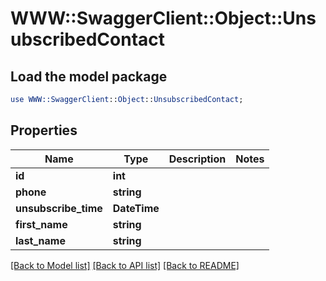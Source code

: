 # WWW::SwaggerClient::Object::UnsubscribedContact

## Load the model package
```perl
use WWW::SwaggerClient::Object::UnsubscribedContact;
```

## Properties
Name | Type | Description | Notes
------------ | ------------- | ------------- | -------------
**id** | **int** |  | 
**phone** | **string** |  | 
**unsubscribe_time** | **DateTime** |  | 
**first_name** | **string** |  | 
**last_name** | **string** |  | 

[[Back to Model list]](../README.md#documentation-for-models) [[Back to API list]](../README.md#documentation-for-api-endpoints) [[Back to README]](../README.md)


